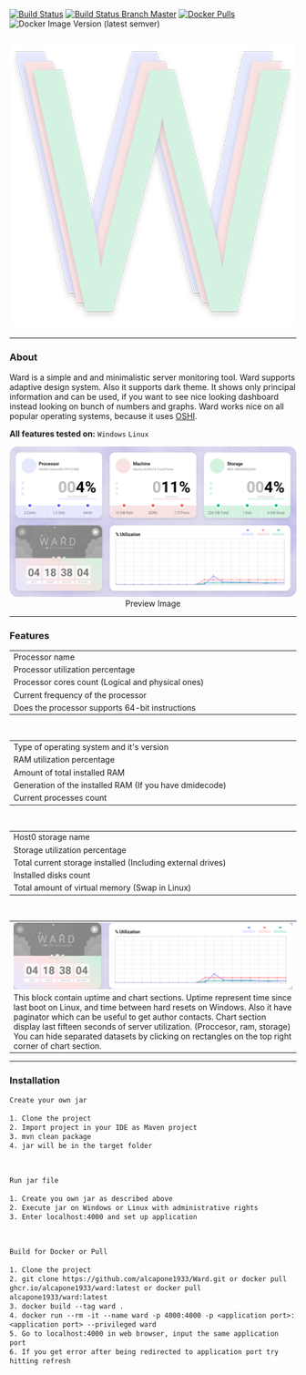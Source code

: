[![Build Status](https://shields.cosanostra-cloud.de/drone/build/alcapone1933/docker-ward?logo=drone&server=https%3A%2F%2Fdrone.docker-for-life.de)](https://drone.docker-for-life.de/alcapone1933/docker-ward)
[![Build Status Branch Master](https://shields.cosanostra-cloud.de/drone/build/alcapone1933/docker-ward/master?logo=drone&label=build%20%5Bbranch%20master%5D&server=https%3A%2F%2Fdrone.docker-for-life.de)](https://drone.docker-for-life.de/alcapone1933/docker-ward/branches)
[![Docker Pulls](https://shields.cosanostra-cloud.de/docker/pulls/alcapone1933/ward?logo=docker&logoColor=blue)](https://hub.docker.com/r/alcapone1933/ward/tags)
![Docker Image Version (latest semver)](https://shields.cosanostra-cloud.de/docker/v/alcapone1933/ward?sort=semver&logo=docker&logoColor=blue&label=dockerhub%20version)

<h3 align = "center">
    <img src = "images/logo.png" alt = "Logo" />
</h3>

---

### About

Ward is a simple and and minimalistic server monitoring tool. Ward supports adaptive design system. Also it supports dark theme.
It shows only principal information and can be used, if you want to see nice looking dashboard instead looking on bunch of numbers and graphs.
Ward works nice on all popular operating systems, because it uses [OSHI](https://github.com/oshi/oshi).

**All features tested on:** `Windows` `Linux`

<p align = "center">
    <img src = "images/preview.png" alt = "Preview Image" />
    <h7 align = "center">Preview Image</h7>
</p>

---

### Features

<table>
    <tr>
        <td width = "600.5">Processor name</td>
        <td rowspan = "5">
            <img src = "images/cpu.png" alt = "Card 1" align = "center" />
        </td>
    </tr>
    <tr>
        <td>Processor utilization percentage</td>
    </tr>
    <tr>
        <td>Processor cores count (Logical and physical ones)</td>
    </tr>
    <tr>
        <td>Current frequency of the processor</td>
    </tr>
    <tr>
        <td>Does the processor supports 64-bit instructions</td>
    </tr>
</table>

<br>

<table>
    <tr>
        <td width = "600.5">Type of operating system and it's version</td>
        <td rowspan = "5">
            <img src = "images/host.png" alt = "Card 2" align = "center" />
        </td>
    </tr>
    <tr>
        <td>RAM utilization percentage</td>
    </tr>
    <tr>
        <td>Amount of total installed RAM</td>
    </tr>
    <tr>
        <td>Generation of the installed RAM (If you have dmidecode)</td>
    </tr>
    <tr>
        <td>Current processes count</td>
    </tr>
</table>

<br>

<table>
    <tr>
        <td width = "600.5">Host0 storage name</td>
        <td rowspan = "5">
            <img src = "images/hdd.png" alt = "Card 3" align = "center" />
        </td>
    </tr>
    <tr>
        <td>Storage utilization percentage</td>
    </tr>
    <tr>
        <td>Total current storage installed (Including external drives)</td>
    </tr>
    <tr>
        <td>Installed disks count</td>
    </tr>
    <tr>
        <td>Total amount of virtual memory (Swap in Linux)</td>
    </tr>
</table>

<br>

<table>
    <tr>
        <td width = "916.5">
            <img src = "images/time-diagramm.png" alt = "Card 4" align = "center" />
        </td>
    </tr>
    <tr>
        <td>
            This block contain uptime and chart sections. Uptime represent time since last boot on Linux, and time between hard resets on Windows.
            Also it have paginator which can be useful to get author contacts.
            Chart section display last fifteen seconds of server utilization. (Proccesor, ram, storage)
            You can hide separated datasets by clicking on rectangles on the top right corner of chart section.
        </td>
    </tr>
</table>

---

### Installation
    Create your own jar

    1. Clone the project
    2. Import project in your IDE as Maven project
    3. mvn clean package
    4. jar will be in the target folder

<br>

    Run jar file

    1. Create you own jar as described above
    2. Execute jar on Windows or Linux with administrative rights
    3. Enter localhost:4000 and set up application

<br>

    Build for Docker or Pull 

    1. Clone the project
    2. git clone https://github.com/alcapone1933/Ward.git or docker pull ghcr.io/alcapone1933/ward:latest or docker pull alcapone1933/ward:latest
    3. docker build --tag ward . 
    4. docker run --rm -it --name ward -p 4000:4000 -p <application port>:<application port> --privileged ward
    5. Go to localhost:4000 in web browser, input the same application port
    6. If you get error after being redirected to application port try hitting refresh
